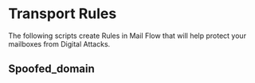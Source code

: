 # Transport Rules
The following scripts create Rules in Mail Flow that will help protect your mailboxes from Digital Attacks.

<h2>Spoofed_domain<h2>
  <code>
  
  </code>




  
